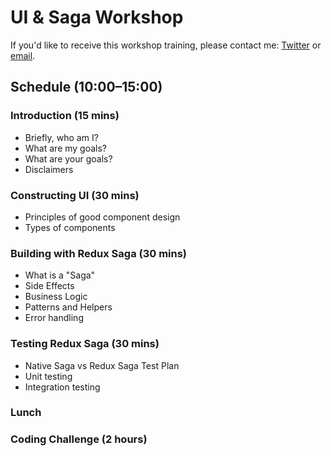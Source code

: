 # UI & Saga Workshop
If you'd like to receive this workshop training, please contact me: [Twitter](https://twitter.com/adamterlson) or [email](adam.terlson@gmail.com).

## Schedule (10:00–15:00)

### Introduction (15 mins)

-   Briefly, who am I?
-   What are my goals?
-   What are your goals?
-   Disclaimers

### Constructing UI (30 mins)

-   Principles of good component design
-   Types of components

### Building with Redux Saga (30 mins)

-   What is a "Saga"
-   Side Effects
-   Business Logic
-   Patterns and Helpers
-   Error handling

### Testing Redux Saga (30 mins)

-   Native Saga vs Redux Saga Test Plan 
-   Unit testing
-   Integration testing

### Lunch

### Coding Challenge (2 hours)
